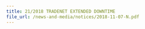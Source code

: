 ```yaml
---
title: 21/2018 TRADENET EXTENDED DOWNTIME 
file_url: /news-and-media/notices/2018-11-07-N.pdf
---
```

